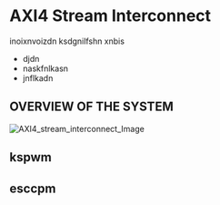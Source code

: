 # AXI4 Stream Interconnect 
inoixnvoizdn
ksdgnilfshn
xnbis
- djdn
- naskfnlkasn
- jnflkadn
## OVERVIEW OF THE SYSTEM
 
![AXI4_stream_interconnect_Image](https://github.com/prajwal2416/AXI4-Stream-Interconeect/assets/144794293/00c17fe2-12a0-47f3-b991-579b50c0505f)

## kspwm
## esccpm
